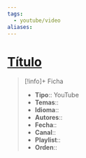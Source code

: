 ```yaml
---
tags:
  - youtube/video
aliases:
---
```

# [Título](https://www.youtube.com/watch?v=kkm1RPmYGpI)

>[!info]+ Ficha
>- **Tipo**:: YouTube
>- **Temas**::
>- **Idioma**::
>- **Autores**::
>- **Fecha**::
>- **Canal**::
>- **Playlist**::
>- **Orden**::
